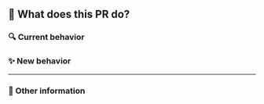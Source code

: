 ## 🚀 What does this PR do?

### 🔍 Current behavior

### ✨ New behavior

---

### 📝 Other information

